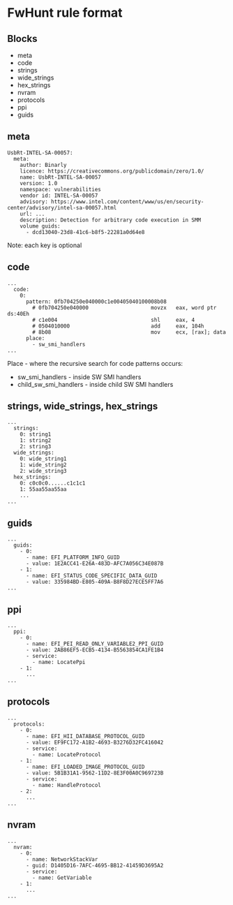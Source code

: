 # FwHunt rule format

## Blocks

* meta
* code
* strings
* wide_strings
* hex_strings
* nvram
* protocols
* ppi
* guids

## meta

```
UsbRt-INTEL-SA-00057:
  meta:
    author: Binarly
    licence: https://creativecommons.org/publicdomain/zero/1.0/
    name: UsbRt-INTEL-SA-00057
    version: 1.0
    namespace: vulnerabilities
    vendor id: INTEL-SA-00057
    advisory: https://www.intel.com/content/www/us/en/security-center/advisory/intel-sa-00057.html
    url: ...
    description: Detection for arbitrary code execution in SMM
    volume guids:
      - dcd13040-23d8-41c6-b8f5-22281a0d64e8
```

Note: each key is optional

## code

```
...
  code:
    0:
      pattern: 0fb704250e040000c1e00405040100008b08
        # 0fb704250e040000                    movzx   eax, word ptr ds:40Eh
        # c1e004                              shl     eax, 4
        # 0504010000                          add     eax, 104h
        # 8b08                                mov     ecx, [rax]; data
      place:
        - sw_smi_handlers
...
```

Place - where the recursive search for code patterns occurs:

* sw_smi_handlers - inside SW SMI handlers
* child_sw_smi_handlers - inside child SW SMI handlers

## strings, wide_strings, hex_strings

```
...
  strings:
    0: string1
    1: string2
    2: string3
  wide_strings:
    0: wide_string1
    1: wide_string2
    2: wide_string3
  hex_strings:
    0: c0c0c0......c1c1c1
    1: 55aa55aa55aa
    ...
...
```

## guids

```
...
  guids:
    - 0:
      - name: EFI_PLATFORM_INFO_GUID
      - value: 1E2ACC41-E26A-483D-AFC7A056C34E087B
    - 1:
      - name: EFI_STATUS_CODE_SPECIFIC_DATA_GUID
      - value: 335984BD-E805-409A-B8F8D27ECE5FF7A6
...
```

## ppi

```
...
  ppi:
    - 0:
      - name: EFI_PEI_READ_ONLY_VARIABLE2_PPI_GUID
      - value: 2AB86EF5-ECB5-4134-B5563854CA1FE1B4
      - service:
        - name: LocatePpi
    - 1:
      ...
...
```

## protocols

```
...
  protocols:
    - 0:
      - name: EFI_HII_DATABASE_PROTOCOL_GUID
      - value: EF9FC172-A1B2-4693-B3276D32FC416042
      - service:
        - name: LocateProtocol
    - 1:
      - name: EFI_LOADED_IMAGE_PROTOCOL_GUID
      - value: 5B1B31A1-9562-11D2-8E3F00A0C969723B
      - service:
        - name: HandleProtocol
    - 2:
      ...
...
```

## nvram

```
...
  nvram:
    - 0:
      - name: NetworkStackVar
      - guid: D1405D16-7AFC-4695-BB12-41459D3695A2
      - service:
        - name: GetVariable
    - 1:
      ...
...
```
